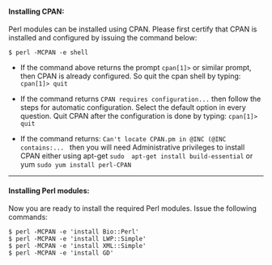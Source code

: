 
<h4>Installing CPAN:</h4>

Perl modules can be installed using CPAN. Please first certify that CPAN is installed and configured by issuing the command below:

``$ perl -MCPAN -e shell``


* If the command above returns the prompt ```cpan[1]>``` or similar prompt, then CPAN is already configured. So quit the cpan shell by typing: ```cpan[1]> quit```

* If the command returns ```CPAN requires configuration...``` then follow the steps for automatic configuration. Select the default option in every question. Quit CPAN after the configuration is done by typing: ```cpan[1]> quit```

* If the command returns: ```Can't locate CPAN.pm in @INC (@INC contains:... ``` then you will need Administrative privileges to install CPAN either using apt-get ```sudo  apt-get install build-essential``` or yum ```sudo yum install perl-CPAN```

------

<h4>Installing Perl modules:</h4>

Now you are ready to install the required Perl modules. Issue the following commands:

```
$ perl -MCPAN -e 'install Bio::Perl'
$ perl -MCPAN -e 'install LWP::Simple'
$ perl -MCPAN -e 'install XML::Simple'
$ perl -MCPAN -e 'install GD'
```
